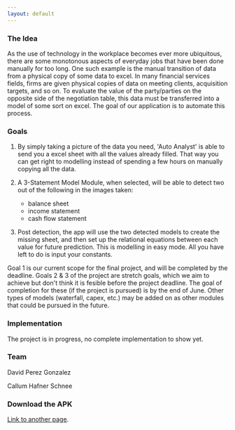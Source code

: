 ```yaml
---
layout: default
---
```


### The Idea 

As the use of technology in the workplace becomes ever more ubiquitous, there are some monotonous aspects of everyday jobs that have been done manually for too long. One such example is the manual transition of data from a physical copy of some data to excel. In many financial services fields, firms are given physical copies of data on meeting clients, acquisition targets, and so on. To evaluate the value of the party/parties on the opposite side of the negotiation table, this data must be transferred into a model of some sort on excel. The goal of our application is to automate this process.

### Goals 

1.  By simply taking a picture of the data you need, 'Auto Analyst' is able to send you a excel sheet with all the values already filled. That way you can get right to modelling instead of spending a few hours on manually copying all the data. 

2. A 3-Statement Model Module, when selected, will be able to detect two out of the following in the images taken: 
   *  balance sheet 
   *  income statement 
   *  cash flow statement
   
3. Post detection, the app will use the two detected models to create the missing sheet, and then set up the relational equations between each value for future prediction. This is modelling in easy mode. All you have left to do is input your constants. 

Goal 1 is our current scope for the final project, and will be completed by the deadline. 
Goals 2 & 3 of the project are stretch goals, which we aim to achieve but don't think it is fesible before the project deadline. The goal of completion for these (if the project is pursued) is by the end of June. 
Other types of models (waterfall, capex, etc.) may be added on as other modules that could be pursued in the future. 

### Implementation

The project is in progress, no complete implementation to show yet. 

### Team 

David Perez Gonzalez 

Callum Hafner Schnee 

### Download the APK

[Link to another page](./another-page.html).
